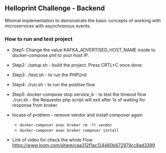 ## Helloprint Challenge - Backend
Minimal implementation to demonstrate the basic concepts of working with microservices with asynchronous
events.

### How to run and test project
- Step1: Change the value KAFKA_ADVERTISED_HOST_NAME inside to docker-compose.yml to your host IP.
- Step2: ./setup.sh - build the project. Press CRTL+C once done.
- Step3: ./test.sh - to run the PHPUnit
- Step4: ./run.sh - to run the positive flow
- Step5: docker-compose stop service_b - to test the timeout flow
        ./run.sh - the Requester.php script will exit after 1s of waiting for response from broker.


- Incase of problem - remove vendor and install composer again 
    - `docker-composer exec broker rm -fr vendor`
    - `docker-composer exec broker composer install`
    
- Link of video for check the whole Flow
  https://www.loom.com/share/caa312f1ac124460b872979cc8ad3399
    
